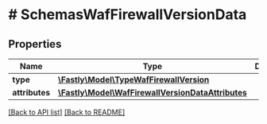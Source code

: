 # # SchemasWafFirewallVersionData

## Properties

Name | Type | Description | Notes
------------ | ------------- | ------------- | -------------
**type** | [**\Fastly\Model\TypeWafFirewallVersion**](TypeWafFirewallVersion.md) |  | [optional] 
**attributes** | [**\Fastly\Model\WafFirewallVersionDataAttributes**](WafFirewallVersionDataAttributes.md) |  | [optional] 


[[Back to API list]](../../README.md#endpoints) [[Back to README]](../../README.md)
